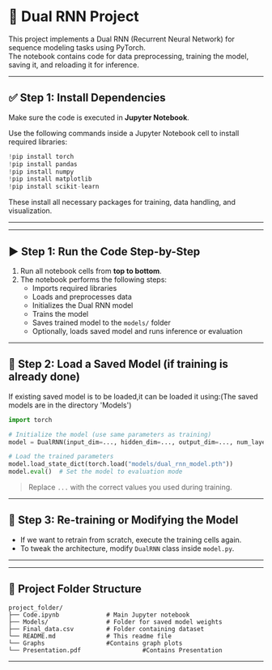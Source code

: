 
# 🔁 Dual RNN Project

This project implements a Dual RNN (Recurrent Neural Network) for sequence modeling tasks using PyTorch.  
The notebook contains code for data preprocessing, training the model, saving it, and reloading it for inference.

---

## ✅ Step 1: Install Dependencies

Make sure  the code is executed  in **Jupyter Notebook**.

Use the following commands inside a Jupyter Notebook cell to install required libraries:

```python
!pip install torch
!pip install pandas
!pip install numpy
!pip install matplotlib
!pip install scikit-learn
```

These install all necessary packages for training, data handling, and visualization.

---

---

## ▶️ Step 1: Run the Code Step-by-Step

1. Run all notebook cells from **top to bottom**.
2. The notebook performs the following steps:
   - Imports required libraries
   - Loads and preprocesses data
   - Initializes the Dual RNN model
   - Trains the model
   - Saves trained model to the `models/` folder
   - Optionally, loads saved model and runs inference or evaluation

---

## 💾 Step 2: Load a Saved Model (if training is already done)

If existing saved model is to be loaded,it can be loaded it using:(The saved models are in the directory 'Models')

```python
import torch

# Initialize the model (use same parameters as training)
model = DualRNN(input_dim=..., hidden_dim=..., output_dim=..., num_layers=...)

# Load the trained parameters
model.load_state_dict(torch.load("models/dual_rnn_model.pth"))
model.eval()  # Set the model to evaluation mode
```

> Replace `...` with the correct values you used during training.

---

## 🔄 Step 3: Re-training or Modifying the Model

- If we want to retrain from scratch, execute the training cells again.
- To tweak the architecture, modify `DualRNN` class inside `model.py`.

---



---

## 📂 Project Folder Structure

```
project_folder/
├── Code.ipynb             # Main Jupyter notebook
├── Models/                # Folder for saved model weights
├── Final_data.csv         # Folder containing dataset 
└── README.md              # This readme file
└── Graphs                 #Contains graph plots
└── Presentation.pdf                 #Contains Presentation
```

---

